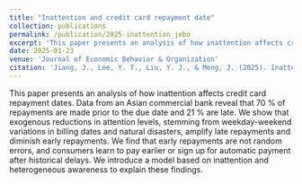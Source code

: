 ```yaml
---
title: "Inattention and credit card repayment date"
collection: publications
permalink: /publication/2025-inattention_jebo
excerpt: 'This paper presents an analysis of how inattention affects credit card repayment dates. We show that exogenous reductions in attention levels, stemming from weekday-weekend variations in billing dates and natural disasters, amplify late repayments and diminish early repayments. We find that early repayments are not random errors, and consumers learn to pay earlier or sign up for automatic payment after historical delays. '
date: 2025-01-23
venue: 'Journal of Economic Behavior & Organization'
citation: 'Jiang, J., Lee, Y. T., Liu, Y. J., & Meng, J. (2025). Inattention and credit card repayment date. Journal of Economic Behavior & Organization, 230, 106906.'
---
```

This paper presents an analysis of how inattention affects credit card repayment dates. Data from an Asian commercial bank reveal that 70 % of repayments are made prior to the due date and 21 % are late. We show that exogenous reductions in attention levels, stemming from weekday-weekend variations in billing dates and natural disasters, amplify late repayments and diminish early repayments. We find that early repayments are not random errors, and consumers learn to pay earlier or sign up for automatic payment after historical delays. We introduce a model based on inattention and heterogeneous awareness to explain these findings.
